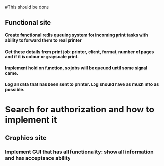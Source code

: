 #This should be done

## Functional site
#### Create functional redis queuing system for incoming print tasks with ability to forward them to real printer
#### Get these details from print job:  printer, client, format, number of pages and if it is colour or grayscale print.
#### Implement hold on function, so jobs will be queued until some signal came.
#### Log all data that has been sent to printer. Log should have as much info as possible.

# Search for authorization and how to implement it

## Graphics site
### Implement GUI that has all functionality: show all information and has acceptance ability


